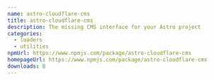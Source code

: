 ```yaml
---
name: astro-cloudflare-cms
title: astro-cloudflare-cms
description: The missing CMS interface for your Astro project
categories:
  - loaders
  - utilities
npmUrl: https://www.npmjs.com/package/astro-cloudflare-cms
homepageUrl: https://www.npmjs.com/package/astro-cloudflare-cms
downloads: 8
---
```

